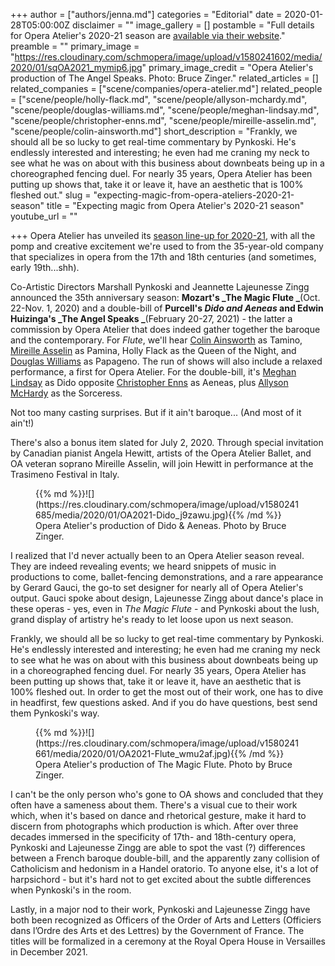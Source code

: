 +++
author = ["authors/jenna.md"]
categories = "Editorial"
date = 2020-01-28T05:00:00Z
disclaimer = ""
image_gallery = []
postamble = "Full details for Opera Atelier's 2020-21 season are [available via their website](https://www.operaatelier.com/season-and-tickets/2020-2021)."
preamble = ""
primary_image = "https://res.cloudinary.com/schmopera/image/upload/v1580241602/media/2020/01/sqOA2021_mymip6.jpg"
primary_image_credit = "Opera Atelier's production of The Angel Speaks. Photo: Bruce Zinger."
related_articles = []
related_companies = ["scene/companies/opera-atelier.md"]
related_people = ["scene/people/holly-flack.md", "scene/people/allyson-mchardy.md", "scene/people/douglas-williams.md", "scene/people/meghan-lindsay.md", "scene/people/christopher-enns.md", "scene/people/mireille-asselin.md", "scene/people/colin-ainsworth.md"]
short_description = "Frankly, we should all be so lucky to get real-time commentary by Pynkoski. He's endlessly interested and interesting; he even had me craning my neck to see what he was on about with this business about downbeats being up in a choreographed fencing duel. For nearly 35 years, Opera Atelier has been putting up shows that, take it or leave it, have an aesthetic that is 100% fleshed out."
slug = "expecting-magic-from-opera-ateliers-2020-21-season"
title = "Expecting magic from Opera Atelier's 2020-21 season"
youtube_url = ""

+++
Opera Atelier has unveiled its [season line-up for 2020-21](https://www.operaatelier.com/season-and-tickets/2020-2021), with all the pomp and creative excitement we're used to from the 35-year-old company that specializes in opera from the 17th and 18th centuries (and sometimes, early 19th...shh).

Co-Artistic Directors Marshall Pynkoski and Jeannette Lajeunesse Zingg announced the 35th anniversary season: **Mozart's _The Magic Flute _**(Oct. 22-Nov. 1, 2020) and a double-bill of **Purcell's _Dido and Aeneas_ and Edwin Huizinga's _The Angel Speaks _**(February 20-27, 2021) - the latter a commission by Opera Atelier that does indeed gather together the baroque and the contemporary. For _Flute_, we'll hear [Colin Ainsworth](/scene/people/colin-ainsworth/) as Tamino, [Mireille Asselin](/scene/people/mireille-asselin/) as Pamina, Holly Flack as the Queen of the Night, and [Douglas Williams](/talking-with-singers-douglas-williams/) as Papageno. The run of shows will also include a relaxed performance, a first for Opera Atelier. For the double-bill, it's [Meghan Lindsay](/scene/people/meghan-lindsay/) as Dido opposite [Christopher Enns](https://www.ragstoreasonable.com/) as Aeneas, plus [Allyson McHardy](/scene/people/allyson-mchardy/) as the Sorceress.

Not too many casting surprises. But if it ain't baroque... (And most of it ain't!)

There's also a bonus item slated for July 2, 2020. Through special invitation by Canadian pianist Angela Hewitt, artists of the Opera Atelier Ballet, and OA veteran soprano Mireille Asselin, will join Hewitt in performance at the Trasimeno Festival in Italy.

<figure data-type="image">{{% md %}}![](https://res.cloudinary.com/schmopera/image/upload/v1580241685/media/2020/01/OA2021-Dido_j9zawu.jpg){{% /md %}}

<figcaption>Opera Atelier's production of Dido & Aeneas. Photo by Bruce Zinger.</figcaption>

</figure>

I realized that I'd never actually been to an Opera Atelier season reveal. They are indeed revealing events; we heard snippets of music in productions to come, ballet-fencing demonstrations, and a rare appearance by Gerard Gauci, the go-to set designer for nearly all of Opera Atelier's output. Gauci spoke about design, Lajeunesse Zingg about dance's place in these operas - yes, even in _The Magic Flute_ - and Pynkoski about the lush, grand display of artistry he's ready to let loose upon us next season.

Frankly, we should all be so lucky to get real-time commentary by Pynkoski. He's endlessly interested and interesting; he even had me craning my neck to see what he was on about with this business about downbeats being up in a choreographed fencing duel. For nearly 35 years, Opera Atelier has been putting up shows that, take it or leave it, have an aesthetic that is 100% fleshed out. In order to get the most out of their work, one has to dive in headfirst, few questions asked. And if you do have questions, best send them Pynkoski's way.

<figure data-type="image">{{% md %}}![](https://res.cloudinary.com/schmopera/image/upload/v1580241661/media/2020/01/OA2021-Flute_wmu2af.jpg){{% /md %}}

<figcaption>Opera Atelier's production of The Magic Flute. Photo by Bruce Zinger.</figcaption>

</figure>

I can't be the only person who's gone to OA shows and concluded that they often have a sameness about them. There's a visual cue to their work which, when it's based on dance and rhetorical gesture, make it hard to discern from photographs which production is which. After over three decades immersed in the specificity of 17th- and 18th-century opera, Pynkoski and Lajeunesse Zingg are able to spot the vast (?) differences between a French baroque double-bill, and the apparently zany collision of Catholicism and hedonism in a Handel oratorio. To anyone else, it's a lot of harpsichord - but it's hard not to get excited about the subtle differences when Pynkoski's in the room.

Lastly, in a major nod to their work, Pynkoski and Lajeunesse Zingg have both been recognized as Officers of the Order of Arts and Letters (Officiers dans l’Ordre des Arts et des Lettres) by the Government of France. The titles will be formalized in a ceremony at the Royal Opera House in Versailles in December 2021.